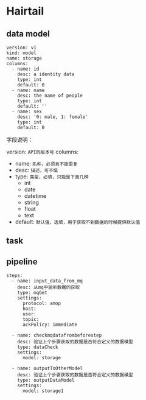 # Hairtail


## data model

```
version: v1
kind: model
name: storage
columns:
  - name: id
    desc: a identity data
    type: int
    default: 0
  - name: name
    desc: the name of people
    type: int
    default: ''
  - name: sex
    desc: '0: male, 1: female'
    type: int
    default: 0
```

字段说明：

version: `API的版本号`
columns:
- name: `名称，必须且不能重复`
- desc: `描述，可不填`
- type: `类型，必填，只能是下面几种`
  - int
  - date
  - datetime
  - string
  - float
  - text
- default: `默认值，选填，用于获取不到数据的时候提供默认值`

## task

## pipeline

```
steps:
  - name: input_data_from_mq
    desc: 从mq中监听数据的获取
    type: mqGet
    settings:
      protocol: amop
      host:
      user:
      topic:
      ackPolicy: immediate

  - name: checkmqdatafrombeforestep
    desc: 验证上个步骤获取的数据是否符合定义的数据模型
    type: dataCheck
    settings:
      model: storage

  - name: outputToOtherModel
    desc: 验证上个步骤获取的数据是否符合定义的数据模型
    type: outputDataModel
    settings:
      model: storage1
```
